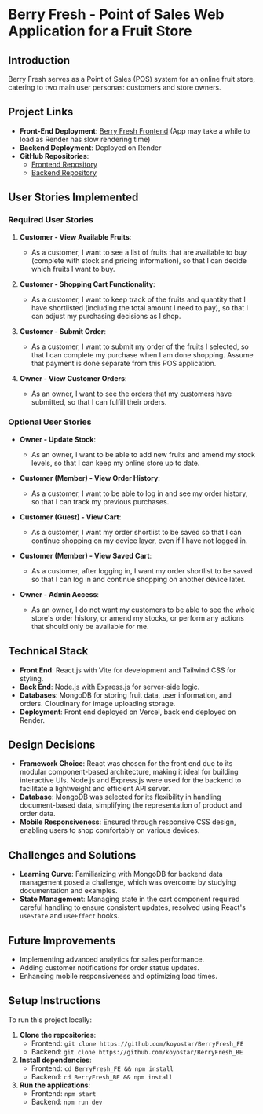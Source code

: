 # Berry Fresh - Point of Sales Web Application for a Fruit Store

## Introduction
Berry Fresh serves as a Point of Sales (POS) system for an online fruit store, catering to two main user personas: customers and store owners. 

## Project Links
- **Front-End Deployment**: [Berry Fresh Frontend](https://berry-fresh.vercel.app/)
  (App may take a while to load as Render has slow rendering time) 
- **Backend Deployment**: Deployed on Render
- **GitHub Repositories**:
  - [Frontend Repository](https://github.com/koyostar/BerryFresh_FE)
  - [Backend Repository](https://github.com/koyostar/BerryFresh_BE)

## User Stories Implemented

### Required User Stories
1. **Customer - View Available Fruits**:
   - As a customer, I want to see a list of fruits that are available to buy (complete with stock and pricing information), so that I can decide which fruits I want to buy.

2. **Customer - Shopping Cart Functionality**:
   - As a customer, I want to keep track of the fruits and quantity that I have shortlisted (including the total amount I need to pay), so that I can adjust my purchasing decisions as I shop.

3. **Customer - Submit Order**:
   - As a customer, I want to submit my order of the fruits I selected, so that I can complete my purchase when I am done shopping. Assume that payment is done separate from this POS application.

4. **Owner - View Customer Orders**:
   - As an owner, I want to see the orders that my customers have submitted, so that I can fulfill their orders.

### Optional User Stories
- **Owner - Update Stock**:
  - As an owner, I want to be able to add new fruits and amend my stock levels, so that I can keep my online store up to date.

- **Customer (Member) - View Order History**:
  - As a customer, I want to be able to log in and see my order history, so that I can track my previous purchases.

- **Customer (Guest) - View Cart**:
  - As a customer, I want my order shortlist to be saved so that I can continue shopping on my device layer, even if I have not logged in.

- **Customer (Member) - View Saved Cart**:
  - As a customer, after logging in, I want my order shortlist to be saved so that I can log in and continue shopping on another device later.

- **Owner - Admin Access**:
  - As an owner, I do not want my customers to be able to see the whole store's order history, or amend my stocks, or perform any actions that should only be available for me.




## Technical Stack
- **Front End**: React.js with Vite for development and Tailwind CSS for styling.
- **Back End**: Node.js with Express.js for server-side logic.
- **Databases**: MongoDB for storing fruit data, user information, and orders. Cloudinary for image uploading storage.
- **Deployment**: Front end deployed on Vercel, back end deployed on Render.


## Design Decisions
- **Framework Choice**: React was chosen for the front end due to its modular component-based architecture, making it ideal for building interactive UIs. Node.js and Express.js were used for the backend to facilitate a lightweight and efficient API server.
- **Database**: MongoDB was selected for its flexibility in handling document-based data, simplifying the representation of product and order data.
- **Mobile Responsiveness**: Ensured through responsive CSS design, enabling users to shop comfortably on various devices.

## Challenges and Solutions
- **Learning Curve**: Familiarizing with MongoDB for backend data management posed a challenge, which was overcome by studying documentation and examples.
- **State Management**: Managing state in the cart component required careful handling to ensure consistent updates, resolved using React's `useState` and `useEffect` hooks.

## Future Improvements
- Implementing advanced analytics for sales performance.
- Adding customer notifications for order status updates.
- Enhancing mobile responsiveness and optimizing load times.

## Setup Instructions
To run this project locally:
1. **Clone the repositories**:
   - Frontend: `git clone https://github.com/koyostar/BerryFresh_FE`
   - Backend: `git clone https://github.com/koyostar/BerryFresh_BE`
2. **Install dependencies**:
   - Frontend: `cd BerryFresh_FE && npm install`
   - Backend: `cd BerryFresh_BE && npm install`
3. **Run the applications**:
   - Frontend: `npm start`
   - Backend: `npm run dev`



